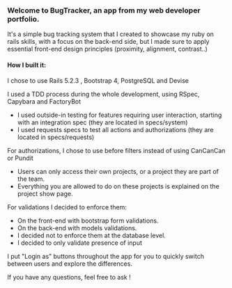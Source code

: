 ### Welcome to BugTracker, an app from my web developer portfolio.

It's a simple bug tracking system that I created to showcase my ruby on rails skills, with a focus on the back-end side, but I made sure to apply essential front-end design principles (proximity, alignment, contrast..)

#### How I built it:

I chose to use Rails 5.2.3 , Bootstrap 4, PostgreSQL and Devise

I used a TDD process during the whole development, using RSpec, Capybara and FactoryBot  

*   I used outside-in testing for features requiring user interaction, starting with an integration spec (they are located in specs/system)
*   I used requests specs to test all actions and authorizations (they are located in specs/requests)


For authorizations, I chose to use before filters instead of using CanCanCan or Pundit  

*   Users can only access their own projects, or a project they are part of the team.
*   Everything you are allowed to do on these projects is explained on the project show page.


For validations I decided to enforce them:  

*   On the front-end with bootstrap form validations.
*   On the back-end with models validations.
*   I decided not to enforce them at the database level.
*   I decided to only validate presence of input


I put "Login as" buttons throughout the app for you to quickly switch between users and explore the differences.

If you have any questions, feel free to ask !